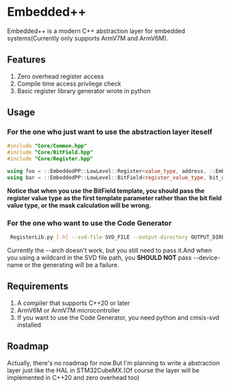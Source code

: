 # Embedded++
Embedded++ is a modern C++ abstraction layer for embedded systems(Currently only supports ArmV7M and ArmV6M).

## Features
1. Zero overhead register access
2. Compile time access privilege check
3. Basic register library generator wrote in python

## Usage

### For the one who just want to use the abstraction layer iteself
```cpp
#include "Core/Common.hpp"
#include "Core/BitField.hpp"
#include "Core/Register.hpp"

using foo = ::EmbeddedPP::LowLevel::Register<value_type, address, ::EmbeddedPP::LowLevel::Accessibility::Privlege>;
using bar = ::EmbeddedPP::LowLevel::BitField<register_value_type, bit_offset, bit_width>;
```

**Notice that when you use the BitField template, you should pass the register value type as the first template parameter rather than the bit field value type, or the mask calculation will be wrong.**

### For the one who want to use the Code Generator
```bash
 RegisterLib.py [-h] --svd-file SVD_FILE --output-directory OUTPUT_DIRECTORY --arch {ARMv6M,ARMv7M} [--device-name DEVICE_NAME]
```
Currently the --arch doesn't work, but you still need to pass it.And when you using a wildcard in the SVD file path, you **SHOULD NOT** pass --device-name or the generating will be a failure.

## Requirements
1. A compiler that supports C++20 or later
2. ArmV6M or ArmV7M microcontroller
3. If you want to use the Code Generator, you need python and cmsis-svd installed

## Roadmap
Actually, there's no roadmap for now.But I'm planning to write a abstraction layer just like the HAL in STM32CubeMX.(Of course the layer will be implemented in C++20 and zero overhead too)